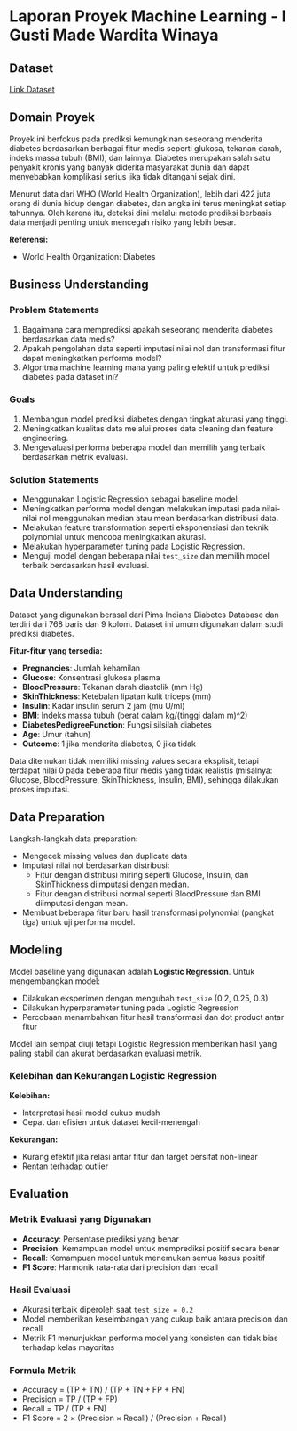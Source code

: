 # Laporan Proyek Machine Learning - I Gusti Made Wardita Winaya

## Dataset
[Link Dataset](https://drive.google.com/file/d/1g8KTD9c1nW4HpEEScSqNtgvJYDaTD7FZ/view?usp=drive_link)

## Domain Proyek
Proyek ini berfokus pada prediksi kemungkinan seseorang menderita diabetes berdasarkan berbagai fitur medis seperti glukosa, tekanan darah, indeks massa tubuh (BMI), dan lainnya. Diabetes merupakan salah satu penyakit kronis yang banyak diderita masyarakat dunia dan dapat menyebabkan komplikasi serius jika tidak ditangani sejak dini.

Menurut data dari WHO (World Health Organization), lebih dari 422 juta orang di dunia hidup dengan diabetes, dan angka ini terus meningkat setiap tahunnya. Oleh karena itu, deteksi dini melalui metode prediksi berbasis data menjadi penting untuk mencegah risiko yang lebih besar.

**Referensi:**
- World Health Organization: Diabetes

## Business Understanding

### Problem Statements
1. Bagaimana cara memprediksi apakah seseorang menderita diabetes berdasarkan data medis?
2. Apakah pengolahan data seperti imputasi nilai nol dan transformasi fitur dapat meningkatkan performa model?
3. Algoritma machine learning mana yang paling efektif untuk prediksi diabetes pada dataset ini?

### Goals
1. Membangun model prediksi diabetes dengan tingkat akurasi yang tinggi.
2. Meningkatkan kualitas data melalui proses data cleaning dan feature engineering.
3. Mengevaluasi performa beberapa model dan memilih yang terbaik berdasarkan metrik evaluasi.

### Solution Statements
- Menggunakan Logistic Regression sebagai baseline model.
- Meningkatkan performa model dengan melakukan imputasi pada nilai-nilai nol menggunakan median atau mean berdasarkan distribusi data.
- Melakukan feature transformation seperti eksponensiasi dan teknik polynomial untuk mencoba meningkatkan akurasi.
- Melakukan hyperparameter tuning pada Logistic Regression.
- Menguji model dengan beberapa nilai `test_size` dan memilih model terbaik berdasarkan hasil evaluasi.

## Data Understanding

Dataset yang digunakan berasal dari Pima Indians Diabetes Database dan terdiri dari 768 baris dan 9 kolom. Dataset ini umum digunakan dalam studi prediksi diabetes.

**Fitur-fitur yang tersedia:**
- **Pregnancies**: Jumlah kehamilan
- **Glucose**: Konsentrasi glukosa plasma
- **BloodPressure**: Tekanan darah diastolik (mm Hg)
- **SkinThickness**: Ketebalan lipatan kulit triceps (mm)
- **Insulin**: Kadar insulin serum 2 jam (mu U/ml)
- **BMI**: Indeks massa tubuh (berat dalam kg/(tinggi dalam m)^2)
- **DiabetesPedigreeFunction**: Fungsi silsilah diabetes
- **Age**: Umur (tahun)
- **Outcome**: 1 jika menderita diabetes, 0 jika tidak

Data ditemukan tidak memiliki missing values secara eksplisit, tetapi terdapat nilai 0 pada beberapa fitur medis yang tidak realistis (misalnya: Glucose, BloodPressure, SkinThickness, Insulin, BMI), sehingga dilakukan proses imputasi.

## Data Preparation

Langkah-langkah data preparation:
- Mengecek missing values dan duplicate data
- Imputasi nilai nol berdasarkan distribusi:
  - Fitur dengan distribusi miring seperti Glucose, Insulin, dan SkinThickness diimputasi dengan median.
  - Fitur dengan distribusi normal seperti BloodPressure dan BMI diimputasi dengan mean.
- Membuat beberapa fitur baru hasil transformasi polynomial (pangkat tiga) untuk uji performa model.

## Modeling

Model baseline yang digunakan adalah **Logistic Regression**. Untuk mengembangkan model:
- Dilakukan eksperimen dengan mengubah `test_size` (0.2, 0.25, 0.3)
- Dilakukan hyperparameter tuning pada Logistic Regression
- Percobaan menambahkan fitur hasil transformasi dan dot product antar fitur

Model lain sempat diuji tetapi Logistic Regression memberikan hasil yang paling stabil dan akurat berdasarkan evaluasi metrik.

### Kelebihan dan Kekurangan Logistic Regression
**Kelebihan:**
- Interpretasi hasil model cukup mudah
- Cepat dan efisien untuk dataset kecil-menengah

**Kekurangan:**
- Kurang efektif jika relasi antar fitur dan target bersifat non-linear
- Rentan terhadap outlier

## Evaluation

### Metrik Evaluasi yang Digunakan
- **Accuracy**: Persentase prediksi yang benar
- **Precision**: Kemampuan model untuk memprediksi positif secara benar
- **Recall**: Kemampuan model untuk menemukan semua kasus positif
- **F1 Score**: Harmonik rata-rata dari precision dan recall

### Hasil Evaluasi
- Akurasi terbaik diperoleh saat `test_size = 0.2`
- Model memberikan keseimbangan yang cukup baik antara precision dan recall
- Metrik F1 menunjukkan performa model yang konsisten dan tidak bias terhadap kelas mayoritas

### Formula Metrik
- Accuracy = (TP + TN) / (TP + TN + FP + FN)
- Precision = TP / (TP + FP)
- Recall = TP / (TP + FN)
- F1 Score = 2 × (Precision × Recall) / (Precision + Recall)
